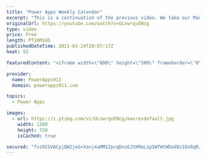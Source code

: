 ```yaml
---
title: "Power Apps Weekly Calendar"
excerpt: "This is a continuation of the previous video. We take our Monthly calendar and then we make it a Power Apps weekly view. Nothing too complex, just some quick tweaks and we have a seven-day view. 🤩  Part 1 making a Monthly Power Apps Control  Power Apps Consulting and training at https://www.PowerApps911.com"
originalUrl: https://youtube.com/watch?v=ULnwrqvENcg
type: video
price: Free
length: PT10M14S
publishedDateTime: 2021-03-24T20:07:17Z
heat: 55

featuredContent: "<iframe width=\"800\" height=\"500\" frameborder=\"0\" src=\"https://www.youtube.com/embed/ULnwrqvENcg\" allow=\"accelerometer; autoplay; encrypted-media; gyroscope; picture-in-picture\" allowfullscreen></iframe>"

provider:
  name: PowerApps911
  domain: powerapps911.com

topics:
  - Power Apps

images:
  - url: https://i.ytimg.com/vi/ULnwrqvENcg/maxresdefault.jpg
    width: 1280
    height: 720
    isCached: true

secured: "fxz9CGVACyjQW2jeG+Xa+j4aMM12pcqDnzE3tKMaLspSWfWtWDad0zIOoRqR/Cg2n1dBjXyepjiMtunHFHBJ5Xrga+5TGjEx8j9ZF0jm8Brytoh7lJPfEG/MKz85oqgvIYcfMbR2KT8G/6HdVIxHecrwC4ouwRtVG0ssYiwQ6Jj2I2W6pL7ay7Gkge8XWDf3B4eV+b+W+GDlGBVmRO0m5RKYfyWRvPXITEiQd0+kHPa4MhFx9Q0wQ5TrVCJIkTLF/Xrm/1JxB03cNcSNm0Xhvfhp1NRl5oKqChtRQhSu3jxqG4x59CmMV389HWROWyR8KnM0ai7avXz/rZ+9PfcvvbRZ+42LWuIZ4MFljV3jIqxMeLYPUeNw14PVP8Fb185+W2gXFSqpLkBYswE1EmpqmA==;dG4Si4rEmy68/xYD07yOTw=="
---
```


